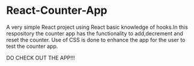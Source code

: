 # React-Counter-App
A very simple React project using React basic knowledge of hooks.In this respository the counter app has the functionality to add,decrement and reset the counter.
Use of CSS is done to enhance the app for the user to test the counter app.

DO CHECK OUT THE APP!!!
